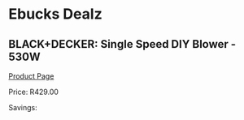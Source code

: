 
# Ebucks Dealz
## BLACK+DECKER: Single Speed DIY Blower - 530W
[Product Page](https://www.ebucks.com/web/shop/productSelected.do?prodId=1069187943&catId=363410833)

Price: R429.00

Savings: 


	